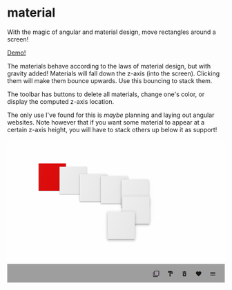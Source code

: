# material

With the magic of angular and material design, move rectangles around a screen!

[Demo!](http://tablekat.net/phys/material/)

The materials behave according to the laws of material design, but with gravity added! Materials will fall down the z-axis (into the screen). Clicking them will make them bounce upwards. Use this bouncing to stack them.

The toolbar has buttons to delete all materials, change one's color, or display the computed z-axis location.

The only use I've found for this is *maybe* planning and laying out angular websites. Note however that if you want some material to appear at a certain z-axis height, you will have to stack others up below it as support!

[![Example Image](https://raw.githubusercontent.com/katzen/material/master/example.png)](http://tablekat.net/phys/material/)
